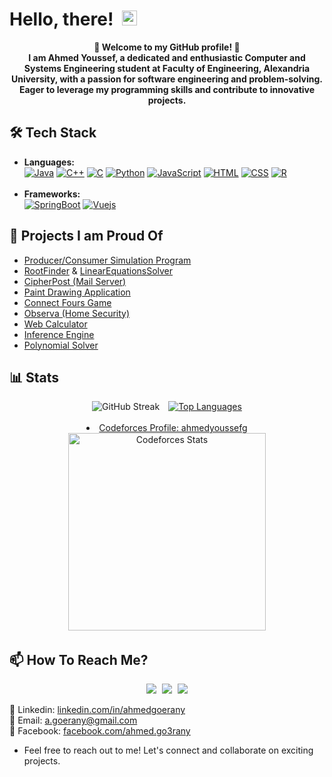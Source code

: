 <h1> Hello, there!&ensp;<img src="https://media.giphy.com/media/hvRJCLFzcasrR4ia7z/giphy.gif" width="24"> </h1>

<p align="center">
  <strong>🚀 Welcome to my GitHub profile! 🚀<br>
  I am Ahmed Youssef, a dedicated and enthusiastic Computer and Systems Engineering student at Faculty of Engineering, Alexandria University, with a passion for software engineering and problem-solving. Eager to leverage my programming skills and contribute to innovative projects.</strong>
</p>



## 🛠️ Tech Stack

- **Languages:** <br>
[![Java](https://img.shields.io/badge/Java-282c34?style=for-the-badge&logo=openjdk&logoColor=white)](https://github.com/ahmedyoussefg)
[![C++](https://img.shields.io/badge/c++-282c34?style=for-the-badge&logo=cplusplus)](https://github.com/ahmedyoussefg)
[![C](https://img.shields.io/badge/c-282c34?style=for-the-badge&logo=c)](https://github.com/ahmedyoussefg)
[![Python](https://img.shields.io/badge/Python-282c34?style=for-the-badge&logo=python&logoColor=white)](https://github.com/ahmedyoussefg)
[![JavaScript](https://img.shields.io/badge/JavaScript-282c34?style=for-the-badge&logo=javascript&logoColor=F7DF1E)](https://github.com/ahmedyoussefg)
[![HTML](https://img.shields.io/badge/HTML-282c34?style=for-the-badge&logo=html5&logoColor=white)](https://github.com/ahmedyoussefg)
[![CSS](https://img.shields.io/badge/CSS-282c34?&style=for-the-badge&logo=css3&logoColor=white)](https://github.com/ahmedyoussefg)
[![R](https://img.shields.io/badge/R-282c34?style=for-the-badge&logo=r&logoColor=white)](https://github.com/ahmedyoussefg)
<br><br>
- **Frameworks:**<br>
[![SpringBoot](https://img.shields.io/badge/SpringBoot-6DB33F?style=for-the-badge&logo=spring&logoColor=white)](https://github.com/ahmedyoussefg)
[![Vuejs](https://img.shields.io/badge/Vue.js-35495E?style=for-the-badge&logo=vue.js&logoColor=4FC08D)](https://github.com/ahmedyoussefg)



## 🌟 Projects I am Proud Of

- [Producer/Consumer Simulation Program](https://github.com/ahmedyoussefg/Producer-Consumer)
- [RootFinder](https://github.com/ahmedyoussefg/RootFinder) & [LinearEquationsSolver](https://github.com/ahmedyoussefg/LinearEquationsSolver)
- [CipherPost (Mail Server)](https://github.com/ahmedyoussefg/CipherPost)
- [Paint Drawing Application](https://github.com/ahmedyoussefg/PaintApp)
- [Connect Fours Game](https://github.com/ahmedyoussefg/connect4)
- [Observa (Home Security)](https://github.com/orgs/HCI26/repositories)
- [Web Calculator](https://github.com/ahmedyoussefg/Web-Calculator)
- [Inference Engine](https://github.com/ahmedyoussefg/InferenceEngine_Discrete)
- [Polynomial Solver](https://github.com/ahmedyoussefg/PolynomialSolver_DS1)


## 📊 Stats

<div align="center">
    <img src="https://streak-stats.demolab.com?user=ahmedyoussefg&count_private=true&theme=onedark&border_radius=20" alt="GitHub Streak" style="margin-right: 2%;"/>
    <a href="https://github.com/ahmedyoussefg">
      <img src="https://github-readme-stats.vercel.app/api/top-langs/?username=ahmedyoussefg&layout=compact&theme=onedark" alt="Top Languages"/>
    </a>
</div>
<br>
<li align=center> <a strong href="https://codeforces.com/profile/ahmedyoussefg">Codeforces Profile: ahmedyoussefg</strong><br>
<a href="https://codeforces.com/profile/ahmedyoussefg">
<img height="316" src="https://codeforces-readme-stats.vercel.app/api/card?username=ahmedyoussefg&theme=onedark&force_username=true&border_color=404040" alt="Codeforces Stats"/>
</a>
</li>

## 📫 How To Reach Me?
<p align=center>
  <a href="https://www.linkedin.com/in/ahmedgoerany/" style="margin-right:1%;"><img src="https://img.shields.io/badge/linkedin-0077B5.svg?style=for-the-badge&logo=linkedin&logoColor=white"/></a>
  <a href="mailto:a.goerany@gmail.com"style="margin-right:1%;"><img src="https://img.shields.io/badge/e‑mail-D14836.svg?style=for-the-badge&logo=GMail&logoColor=white"/></a>
  <a href="https://www.facebook.com/ahmed.go3rany"><img src="https://img.shields.io/badge/facebook-316FF6.svg?style=for-the-badge&logo=facebook&logoColor=white"/></a>
</p>

📱 Linkedin: [linkedin.com/in/ahmedgoerany](https://www.linkedin.com/in/ahmedgoerany/)<br>
📧 Email: [a.goerany@gmail.com](mailto:a.goerany@gmail.com)<br>
📘 Facebook: [facebook.com/ahmed.go3rany](https://www.facebook.com/ahmed.go3rany)

- Feel free to reach out to me! Let's connect and collaborate on exciting projects.
